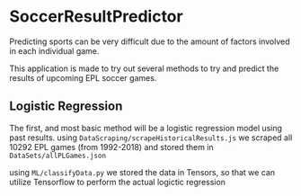 # SoccerResultPredictor

Predicting sports can be very difficult due to the amount of factors involved in each individual game.

This application is made to try out several methods to try and predict the results of upcoming EPL soccer games.

## Logistic Regression
The first, and most basic method will be a logistic regression model using past results. 
using `DataScraping/scrapeHistoricalResults.js` we scraped all 10292 EPL games (from 1992-2018)
and stored them in `DataSets/allPLGames.json`

using `ML/classifyData.py` we stored the data in Tensors, so that we can utilize Tensorflow to perform 
the actual logictic regression
